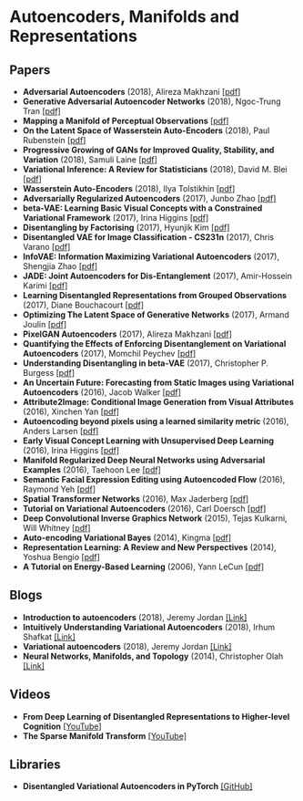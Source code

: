 # Autoencoders, Manifolds and Representations

## Papers

- **Adversarial Autoencoders** (2018), Alireza Makhzani [[pdf]](https://arxiv.org/abs/1511.05644)
- **Generative Adversarial Autoencoder Networks** (2018), Ngoc-Trung Tran [[pdf]](https://arxiv.org/abs/1803.08887v1)
- **Mapping a Manifold of Perceptual Observations** [[pdf]](http://web.mit.edu/cocosci/Papers/man_nips.pdf)
- **On the Latent Space of Wasserstein Auto-Encoders** (2018), Paul Rubenstein [[pdf]](https://arxiv.org/abs/1802.03761)
- **Progressive Growing of GANs for Improved Quality, Stability, and Variation** (2018), Samuli Laine [[pdf]](https://arxiv.org/abs/1710.10196)
- **Variational Inference: A Review for Statisticians** (2018), David M. Blei [[pdf]](https://arxiv.org/pdf/1601.00670.pdf)
- **Wasserstein Auto-Encoders** (2018), Ilya Tolstikhin [[pdf]](https://arxiv.org/abs/1711.01558)
- **Adversarially Regularized Autoencoders** (2017), Junbo Zhao [[pdf]](https://arxiv.org/abs/1706.04223)
- **beta-VAE: Learning Basic Visual Concepts with a Constrained Variational Framework** (2017), Irina Higgins [[pdf]](https://openreview.net/forum?id=Sy2fzU9gl)
- **Disentangling by Factorising** (2017), Hyunjik Kim [[pdf]](https://drive.google.com/file/d/0Bwy4Nlx78QCCRXdCcWFOdWd2dTY4SGZIVFpib1ZTbkgzOVNr/view)
- **Disentangled VAE for Image Classification - CS231n** (2017), Chris Varano [[pdf]](http://cs231n.stanford.edu/reports/2017/pdfs/3.pdf)
- **InfoVAE: Information Maximizing Variational Autoencoders** (2017), Shengjia Zhao [[pdf]](https://arxiv.org/abs/1706.02262)
- **JADE: Joint Autoencoders for Dis-Entanglement** (2017), Amir-Hossein Karimi [[pdf]](https://drive.google.com/file/d/0Bwy4Nlx78QCCVms5c1ZQdWlaWlNaZktKSERtay1JVUNHUVpR/view)
- **Learning Disentangled Representations from Grouped Observations** (2017), Diane Bouchacourt [[pdf]](https://arxiv.org/abs/1705.08841)
- **Optimizing The Latent Space of Generative Networks** (2017), Armand Joulin [[pdf]](https://arxiv.org/abs/1707.05776v1)
- **PixelGAN Autoencoders** (2017), Alireza Makhzani [[pdf]](https://arxiv.org/abs/1706.00531)
- **Quantifying the Effects of Enforcing Disentanglement on Variational Autoencoders** (2017), Momchil Peychev [[pdf]](https://drive.google.com/file/d/0Bwy4Nlx78QCCMDl4eDJYUzNCSFk2OGFTdEtXbHNkczJmQ1p3/view)
- **Understanding Disentangling in beta-VAE** (2017), Christopher P. Burgess [[pdf]](https://drive.google.com/file/d/0Bwy4Nlx78QCCNktVTFFMTUs4N2oxY295VU9qV25MWTBQS2Uw/view)
- **An Uncertain Future: Forecasting from Static Images using Variational Autoencoders** (2016), Jacob Walker [[pdf]](https://arxiv.org/abs/1606.07873)
- **Attribute2Image: Conditional Image Generation from Visual Attributes** (2016), Xinchen Yan [[pdf]](https://arxiv.org/abs/1512.00570)
- **Autoencoding beyond pixels using a learned similarity metric** (2016), Anders Larsen [[pdf]](https://arxiv.org/abs/1512.09300)
- **Early Visual Concept Learning with Unsupervised Deep Learning** (2016), Irina Higgins [[pdf]](https://arxiv.org/abs/1606.05579)
- **Manifold Regularized Deep Neural Networks using Adversarial Examples** (2016), Taehoon Lee [[pdf]](https://arxiv.org/abs/1511.06381)
- **Semantic Facial Expression Editing using Autoencoded Flow** (2016), Raymond Yeh [[pdf]](https://arxiv.org/abs/1611.09961)
- **Spatial Transformer Networks** (2016), Max Jaderberg [[pdf]](https://arxiv.org/abs/1506.02025)
- **Tutorial on Variational Autoencoders** (2016), Carl Doersch [[pdf]](https://arxiv.org/pdf/1606.05908.pdf)
- **Deep Convolutional Inverse Graphics Network** (2015), Tejas Kulkarni, Will Whitney [[pdf]](https://arxiv.org/abs/1503.03167)
- **Auto-encoding Variational Bayes** (2014), Kingma [[pdf]](https://arxiv.org/pdf/1312.6114.pdf)
- **Representation Learning: A Review and New Perspectives** (2014), Yoshua Bengio [[pdf]](https://arxiv.org/abs/1206.5538)
- **A Tutorial on Energy-Based Learning** (2006), Yann LeCun [[pdf]](http://yann.lecun.com/exdb/publis/pdf/lecun-06.pdf)

## Blogs

- **Introduction to autoencoders** (2018), Jeremy Jordan [[Link]](https://www.jeremyjordan.me/autoencoders/)
- **Intuitively Understanding Variational Autoencoders** (2018), Irhum Shafkat [[Link]](https://towardsdatascience.com/intuitively-understanding-variational-autoencoders-1bfe67eb5daf)
- **Variational autoencoders** (2018), Jeremy Jordan [[Link]](https://www.jeremyjordan.me/variational-autoencoders/)
- **Neural Networks, Manifolds, and Topology** (2014), Christopher Olah [[Link]](http://colah.github.io/posts/2014-03-NN-Manifolds-Topology/)

## Videos

- **From Deep Learning of Disentangled Representations to Higher-level Cognition** [[YouTube]](https://www.youtube.com/watch?v=Yr1mOzC93xs)
- **The Sparse Manifold Transform** [[YouTube]](https://www.youtube.com/watch?v=C2_5QFQZGvM)

## Libraries

- **Disentangled Variational Autoencoders in PyTorch** [[GitHub]](https://github.com/Near32/PYTORCH_VAE)
